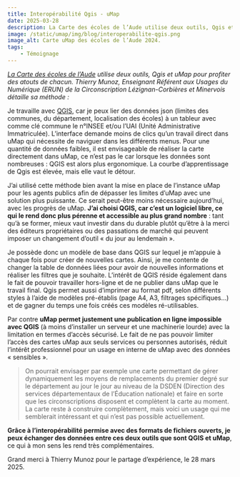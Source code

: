 ```yaml
---
title: Interopérabilité Qgis - uMap
date: 2025-03-28
description: La Carte des écoles de l’Aude utilise deux outils, Qgis et uMap pour profiter des atouts de chacun. Thierry Munoz, Enseignant Référent aux Usages du Numérique (ERUN) de la Circonscription Lézignan-Corbières et Minervois détaille sa méthode.
image: /static/umap/img/blog/interoperabilite-qgis.png
image_alt: Carte uMap des écoles de l’Aude 2024.
tags:
    - Témoignage
---
```


*[La Carte des écoles de l’Aude](https://umap.incubateur.anct.gouv.fr/fr/map/ecoles-de-laude-2024_269#10/43.0719/2.5461) utilise deux outils, Qgis et uMap pour profiter des atouts de chacun. Thierry Munoz, Enseignant Référent aux Usages du Numérique (ERUN) de la Circonscription Lézignan-Corbières et Minervois détaille sa méthode :*


Je travaille avec [QGIS](https://docs.qgis.org/3.40/fr/docs/user_manual/index.html), car je peux lier des données json (limites des communes, du département, localisation des écoles) à un tableur avec comme clé commune le n°INSEE et/ou l’UAI (Unité Administrative Immatriculée). L’interface demande moins de clics qu’un travail direct dans uMap qui nécessite de naviguer dans les différents menus. Pour une quantité de données faibles, il est envisageable de réaliser la carte directement dans uMap, ce n’est pas le car lorsque les données sont nombreuses : QGIS est alors plus ergonomique. La courbe d’apprentissage de Qgis est élevée, mais elle vaut le détour.

J’ai utilisé cette méthode bien avant la mise en place de l’instance uMap pour les agents publics afin de dépasser les limites d’uMap avec une solution plus puissante. Ce serait peut-être moins nécessaire aujourd’hui, avec les progrès de uMap.
**J’ai choisi QGIS, car c’est un logiciel libre, ce qui le rend donc plus pérenne et accessible au plus grand nombre** : tant qu’à se former, mieux vaut investir dans du durable plutôt qu’être à la merci des éditeurs propriétaires ou des passations de marché qui peuvent imposer un changement d’outil « du jour au lendemain ».

Je possède donc un modèle de base dans QGIS sur lequel je m’appuie à chaque fois pour créer de nouvelles cartes. Ainsi, je me contente de changer la table de données liées pour avoir de nouvelles informations et réaliser les filtres que je souhaite.
L’intérêt de QGIS réside également dans le fait de pouvoir travailler hors-ligne et de ne publier dans uMap que le travail final. Qgis permet aussi d’imprimer au format pdf, selon différents styles à l’aide de modèles pré-établis (page A4, A3, filtrages spécifiques…) et de gagner du temps une fois créés ces modèles ré-utilisables.

Par contre **uMap permet justement une publication en ligne impossible avec QGIS** (à moins d’installer un serveur et une machinerie lourde) avec la limitation en termes d’accès sécurisé. Le fait de ne pas pouvoir limiter l’accès des cartes uMap aux seuls services ou personnes autorisés, réduit l’intérêt professionnel pour un usage en interne de uMap avec des données « sensibles ».

> On pourrait envisager par exemple une carte permettant de gérer dynamiquement les moyens de remplacements du premier degré sur le département au jour le jour au niveau de la DSDEN (Direction des services départementaux de l’Éducation nationale) et faire en sorte que les circonscriptions disposent et complètent la carte au moment. La carte reste à construire complètement, mais voici un usage qui me semblerait intéressant et qui n’est pas possible actuellement.

**Grâce à l’interopérabilité permise avec des formats de fichiers ouverts, je peux échanger des données entre ces deux outils que sont QGIS et uMap**, ce qui à mon sens les rend très complémentaires.

<div class="fr-alert fr-alert--info">

Grand merci à Thierry Munoz pour le partage d’expérience, le 28 mars 2025.

</div>
